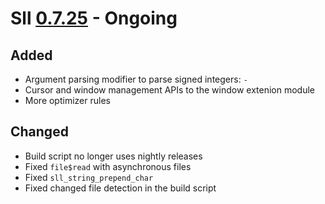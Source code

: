 # Sll [0.7.25] - Ongoing

## Added

- Argument parsing modifier to parse signed integers: `-`
- Cursor and window management APIs to the window extenion module
- More optimizer rules

## Changed

- Build script no longer uses nightly releases
- Fixed `file$read` with asynchronous files
- Fixed `sll_string_prepend_char`
- Fixed changed file detection in the build script

[0.7.25]: https://github.com/sl-lang/sll/compare/sll-v0.7.24...main
